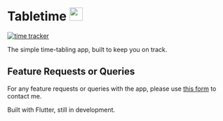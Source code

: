 # Tabletime <img src="https://tabletime.app/img/tabletime-logo.png" width="30" height="30" />

[![time tracker](https://wakatime.com/badge/github/Joshlucpoll/tabletime.svg)](https://wakatime.com/badge/github/Joshlucpoll/tabletime)

The simple time-tabling app, built to keep you on track.

## Feature Requests or Queries

For any feature requests or queries with the app, please use [this form](https://tabletime.app/contact) to contact me.

Built with Flutter, still in development.
